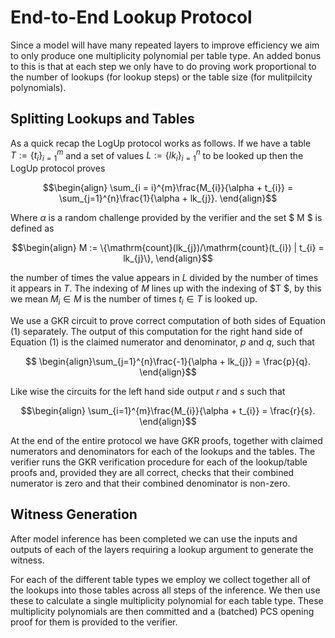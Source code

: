 # End-to-End Lookup Protocol
Since a model will have many repeated layers to improve efficiency we aim to only produce one multiplicity polynomial per table type. An added bonus to this is that at each step we only have to do proving work proportional to the number of lookups (for lookup steps) or the table size (for mulitpilcity polynomials).

## Splitting Lookups and Tables
As a quick recap the LogUp protocol works as follows. If we have a table $` T:=\{t_{i} \}_{i = 1}^{m} `$ and a set of values $` L:= \{lk_{i}\}_{i=1}^{n} `$ to be looked up then the LogUp protocol proves 

$$\begin{align} \sum_{i = i}^{m}\frac{M_{i}}{\alpha + t_{i}} = \sum_{j=1}^{n}\frac{1}{\alpha + lk_{j}}.  \end{align}$$

Where $`\alpha`$ is a random challenge provided by the verifier and the set $ M $ is defined as

$$\begin{align} M := \{\mathrm{count}(lk_{j})/\mathrm{count}(t_{i}) | t_{i} = lk_{j}\}, \end{align}$$

the number of times the value appears in $` L `$ divided by the number of times it appears in $` T `$. The indexing of $` M `$ lines up with the indexing of $T $, by this we mean $` M_{i} \in M `$ is the number of times $`t_{i} \in T `$ is looked up.

 We use a GKR circuit to prove correct computation of both sides of Equation $`(1)`$  separately. The output of this computation for the right hand side of Equation $`(1)`$ is the claimed numerator and denominator, $` p `$ and $` q `$, such that 

$$ \begin{align}\sum_{j=1}^{n}\frac{-1}{\alpha + lk_{j}} = \frac{p}{q}. \end{align}$$

Like wise the circuits for the left hand side output $` r`$ and $`s`$ such that

$$\begin{align} \sum_{i=1}^{m}\frac{M_{i}}{\alpha + t_{i}} = \frac{r}{s}. \end{align}$$

At the end of the entire protocol we have GKR proofs, together with claimed numerators and denominators for each of the lookups and the tables. The verifier runs the GKR verification procedure for each of the lookup/table proofs and, provided they are all correct, checks that their combined numerator is zero and that their combined denominator is non-zero.

## Witness Generation
After model inference has been completed we can use the inputs and outputs of each of the layers requiring a lookup argument to generate the witness. 

For each of the different table types we employ we collect together all of the lookups into those tables across all steps of the inference. We then use these to calculate a single multiplicity polynomial for each table type. These multiplicity polynomials are then committed and a (batched) PCS opening proof for them is provided to the verifier.
